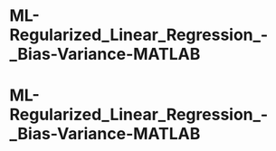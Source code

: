 # ML-Regularized_Linear_Regression_-_Bias-Variance-MATLAB
# ML-Regularized_Linear_Regression_-_Bias-Variance-MATLAB
